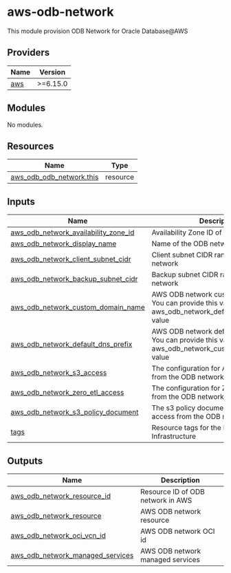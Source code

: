 # aws-odb-network
This module provision ODB Network for Oracle Database@AWS

<!-- BEGIN_TF_DOCS -->
## Providers

| Name                                              | Version |
|---------------------------------------------------|---------|
| <a name="provider_aws"></a> [aws](#provider\_aws) | >=6.15.0 |

## Modules

No modules.

## Resources

| Name                                                                                                                        | Type     |
|-----------------------------------------------------------------------------------------------------------------------------|----------|
| [aws_odb_odb_network.this](https://registry.terraform.io/providers/hashicorp/aws/latest/docs/resources/aws_odb_odb_network) | resource |

## Inputs

| Name                                                                                                                                                     | Description                                                                                                | Type          | Default | Required |
|----------------------------------------------------------------------------------------------------------------------------------------------------------|------------------------------------------------------------------------------------------------------------|---------------|---------|:--------:|
| <a name="input_aws_odb_network_availability_zone_id"></a> [aws\_odb\_network\_availability\_zone\_id](#input\_aws\_odb\_network\_availability\_zone\_id) | Availability Zone ID of the ODB network                                                                    | `string`      | n/a     |   yes    |
| <a name="input_aws_odb_network_display_name"></a> [aws\_odb\_network\_display\_name](#input\_aws\_odb\_network\_display\_name)                           | Name of the ODB network                                                                                    | `string`      | n/a     |   yes    |
| <a name="input_aws_odb_network_client_subnet_cidr"></a> [aws\_odb\_network\_client\_subnet\_cidr](#input\_aws\_odb\_network\_client\_subnet\_cidr)       | Client subnet CIDR range of the ODB network                                                                | `string`      | n/a     |   yes    |
| <a name="input_aws_odb_network_backup_subnet_cidr"></a> [aws\_odb\_network\_backup\_subnet\_cidr](#input\_aws\_odb\_network\_backup\_subnet\_cidr)       | Backup subnet CIDR range of the ODB network                                                                | `string`      | `null`  |    no    |
| <a name="input_aws_odb_network_custom_domain_name"></a> [aws\_odb\_network\_custom\_domain\_name](#input\_aws\_odb\_network\_custom\_domain\_name)       | AWS ODB network custom domain name. You can provide this value or aws_odb_network_default_dns_prefix value | `string`      | `null`  |    no    |
| <a name="input_aws_odb_network_default_dns_prefix"></a> [aws\_odb\_network\_default\_dns\_prefix](#input\_aws\_odb\_network\_default\_dns\_prefix)       | AWS ODB network default DNS prefix. You can provide this value or aws_odb_network_custom_domain_name value | `string`      | `null`  |    no    |
| <a name="input_aws_odb_network_s3_access"></a> [aws\_odb\_network\_s3\_access](#input\_aws\_odb\_network\_s3\_access)                                    | The configuration for Amazon S3 access from the ODB network                                                | `string`      | n/a     |   yes    |
| <a name="input_aws_odb_network_zero_etl_access"></a> [aws\_odb\_network\_zero\_etl\_access](#input\_aws\_odb\_network\_zero\_etl\_access)                | The configuration for Zero-ETL access from the ODB network                                                 | `string`      | n/a     |   yes    |
| <a name="input_aws_odb_network_s3_policy_document"></a> [aws\_odb\_network\_s3\_policy\_document](#input\_aws\_odb\_network\_s3\_policy\_document)       | The s3 policy document for Amazon S3 access from the ODB network                                           | `string`      | `null`  |    no    |
| <a name="input_tags"></a> [tags](#input\_tags)                                                                                                           | Resource tags for the Exadata Infrastructure                                                               | `map(string)` | `null`  |    no    |

## Outputs

| Name                                                                                                                                         | Description                       |
|----------------------------------------------------------------------------------------------------------------------------------------------|-----------------------------------|
| <a name="output_aws_odb_network_resource_id"></a> [aws\_odb\_network\_resource\_id](#output\_aws\_odb\_network\_resource\_id)                | Resource ID of ODB network in AWS |
| <a name="output_aws_odb_network_resource"></a> [aws\_odb\_network\_resource](#output\_aws\_odb\_network\_resource)                           | AWS ODB network resource          |
| <a name="output_aws_odb_network_oci_vcn_id"></a> [aws\_odb\_network\_oci\_vcn\_id](#output\_aws\_odb\_network\_oci\_vcn\_id)                 | AWS ODB network OCI id            |
| <a name="output_aws_odb_network_managed_services"></a> [aws\_odb\_network\_managed\_services](#output\_aws\_odb\_network\_managed\_services) | AWS ODB network managed services  |
<!-- END_TF_DOCS -->
